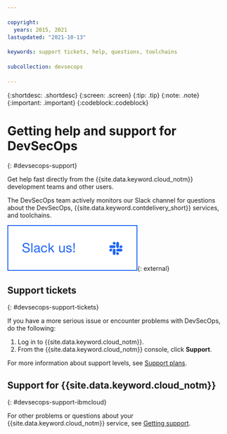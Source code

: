 ```yaml
---

copyright:
  years: 2015, 2021
lastupdated: "2021-10-13"

keywords: support tickets, help, questions, toolchains

subcollection: devsecops

---
```


{:shortdesc: .shortdesc}
{:screen: .screen}
{:tip: .tip}
{:note: .note}
{:important: .important}
{:codeblock:.codeblock}

# Getting help and support for DevSecOps
{: #devsecops-support}

Get help fast directly from the {{site.data.keyword.cloud_notm}} development teams and other users.

The DevSecOps team actively monitors our Slack channel for questions about the DevSecOps, {{site.data.keyword.contdelivery_short}} services, and toolchains.

[![Reach out to us on our Slack channel.](images/slack_us.png "Slack us")](https://ic-devops-slack-invite.us-south.devops.cloud.ibm.com/){: external}

## Support tickets
{: #devsecops-support-tickets}

If you have a more serious issue or encounter problems with DevSecOps, do the following:   

1. Log in to {{site.data.keyword.cloud_notm}}.
1. From the {{site.data.keyword.cloud_notm}} console, click **Support**.

For more information about support levels, see [Support plans](/docs/get-support?topic=get-support-support-plans).

## Support for {{site.data.keyword.cloud_notm}}
{: #devsecops-support-ibmcloud}

For other problems or questions about your {{site.data.keyword.cloud_notm}} service, see [Getting support](/docs/get-support?topic=get-support-using-avatar#getting-support).
